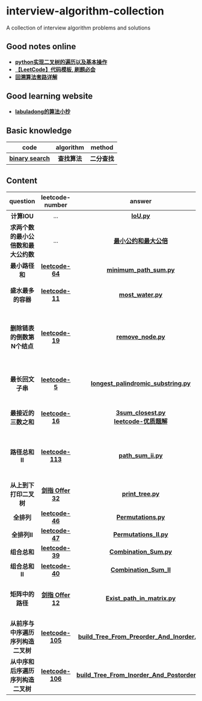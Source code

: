 # interview-algorithm-collection
A collection of interview algorithm problems and solutions

## Good notes online
- [__python实现二叉树的遍历以及基本操作__](https://www.cnblogs.com/anzhengyu/p/11083568.html)
- [__【LeetCode】代码模板, 刷题必会__](https://blog.csdn.net/fuxuemingzhu/article/details/101900729)
- [__回溯算法套路详解__](https://zhuanlan.zhihu.com/p/93530380)

## Good learning website
- [__labuladong的算法小抄__](https://labuladong.gitbook.io/algo/)

## Basic knowledge
|code|algorithm|method|
|:---:|:---:|:---:|
|[__binary search__](https://github.com/rentainhe/interview-algorithm-collection/blob/master/search-algorithm/binary_search.py)|__查找算法__|__二分查找__|



## Content
|question|leetcode-number|answer|method|
|:---:|:---:|:---:|:---:|
| __计算IOU__ | ... | [__IoU.py__](https://github.com/rentainhe/interview-algorithm-collection/blob/master/interview-real/IoU.py)|...|
| __求两个数的最小公倍数和最大公约数__ | ... | [__最小公约和最大公倍__](https://github.com/rentainhe/interview-algorithm-collection/blob/master/interview-real/%E6%9C%80%E5%B0%8F%E5%85%AC%E7%BA%A6%E5%92%8C%E6%9C%80%E5%A4%A7%E5%85%AC%E5%80%8D.py)|...|
| __最小路径和__ | [__leetcode-64__](https://leetcode-cn.com/problems/minimum-path-sum/) | [__minimum_path_sum.py__](https://github.com/rentainhe/interview-algorithm-collection/blob/master/interview-real/minimum_path_sum.py)| __动态规划__ |
| __盛水最多的容器__ | [__leetcode-11__](https://leetcode-cn.com/problems/container-with-most-water/) | [__most_water.py__](https://github.com/rentainhe/interview-algorithm-collection/blob/master/interview-real/most_water.py)| __双指针-左右指针__ |
| __删除链表的倒数第N个结点__ | [__leetcode-19__](https://leetcode-cn.com/problems/remove-nth-node-from-end-of-list/) | [__remove_node.py__](https://github.com/rentainhe/interview-algorithm-collection/blob/master/interview-real/remove_node.py)| __双指针-快慢指针-使用dummy head小技巧__ |
| __最长回文子串__ | [__leetcode-5__](https://leetcode-cn.com/problems/longest-palindromic-substring/)| [__longest_palindromic_substring.py__](https://github.com/rentainhe/interview-algorithm-collection/blob/master/interview-real/longest_palindromic_substring.py)| __动态规划或者中心扩散__ |
| __最接近的三数之和__ | [__leetcode-16__](https://leetcode-cn.com/problems/3sum-closest/)|[__3sum_closest.py__](https://github.com/rentainhe/interview-algorithm-collection/blob/master/interview-real/3sum_closest.py) <br> [__leetcode-优质题解__](https://leetcode-cn.com/problems/path-sum-ii/solution/tao-mo-ban-er-cha-shu-wen-ti-de-dfs-he-bfs-jie-fa-/)| __数组排序-双指针__ |
| __路径总和II__ | [__leetcode-113__](https://leetcode-cn.com/problems/path-sum-ii/)|[__path_sum_ii.py__](https://github.com/rentainhe/interview-algorithm-collection/blob/master/interview-real/path_sum_ii.py)| __BFS算法, DFS算法, 注意题目要求__ |
| __从上到下打印二叉树__ | [__剑指 Offer 32__](https://leetcode-cn.com/problems/cong-shang-dao-xia-da-yin-er-cha-shu-lcof/)| [__print_tree.py__](https://github.com/rentainhe/interview-algorithm-collection/blob/master/interview-real/print_tree.py) | __BFS算法__ |
| __全排列__ | [__leetcode-46__](https://leetcode-cn.com/problems/permutations/) | [__Permutations.py__](https://github.com/rentainhe/interview-algorithm-collection/blob/master/interview-real/backtrack/permutations.py) | __回溯法__ |
| __全排列II__ | [__leetcode-47__](https://leetcode-cn.com/problems/permutations-ii/) | [__Permutations_II.py__](https://github.com/rentainhe/interview-algorithm-collection/blob/master/interview-real/backtrack/Permutations_II.py) | __回溯法__ |
| __组合总和__ | [__leetcode-39__](https://leetcode-cn.com/problems/combination-sum/) | [__Combination_Sum.py__](https://github.com/rentainhe/interview-algorithm-collection/blob/master/interview-real/backtrack/Combination_Sum.py) | __回溯法__ |
| __组合总和II__ | [__leetcode-40__](https://leetcode-cn.com/problems/combination-sum-ii/) | [__Combination_Sum_II__](https://github.com/rentainhe/interview-algorithm-collection/blob/master/interview-real/backtrack/Combination_Sum_II.py) | __回溯法__ |
| __矩阵中的路径__ | [__剑指 Offer 12__](https://leetcode-cn.com/problems/ju-zhen-zhong-de-lu-jing-lcof/) | [__Exist_path_in_matrix.py__](https://github.com/rentainhe/interview-algorithm-collection/blob/master/interview-real/backtrack/Exist_path_in_matrix.py) | __DFS回溯, 注意剪枝条件__ |
| __从前序与中序遍历序列构造二叉树__ | [__leetcode-105__](https://leetcode-cn.com/problems/construct-binary-tree-from-preorder-and-inorder-traversal/) | [__build_Tree_From_Preorder_And_Inorder.py__](https://github.com/rentainhe/interview-algorithm-collection/blob/master/interview-real/binary_tree/build_Tree_From_Preorder_And_Inorder.py) | __迭代递归__ |
| __从中序和后序遍历序列构造二叉树__ | [__leetcode-106__](https://leetcode-cn.com/problems/construct-binary-tree-from-preorder-and-inorder-traversal/) | [__build_Tree_From_Inorder_And_Postorder.py__](https://github.com/rentainhe/interview-algorithm-collection/blob/master/interview-real/binary_tree/build_Tree_From_Inorder_And_Postorder.py) | __迭代递归__ |




